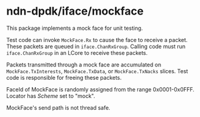 # ndn-dpdk/iface/mockface

This package implements a mock face for unit testing.

Test code can invoke `MockFace.Rx` to cause the face to receive a packet.
These packets are queued in `iface.ChanRxGroup`.
Calling code must run `iface.ChanRxGroup` in an LCore to receive these packets.

Packets transmitted through a mock face are accumulated on `MockFace.TxInterests`, `MockFace.TxData`, or `MockFace.TxNacks` slices.
Test code is responsible for freeing these packets.

FaceId of MockFace is randomly assigned from the range 0x0001-0x0FFF.
Locator has *Scheme* set to "mock".

MockFace's send path is not thread safe.
